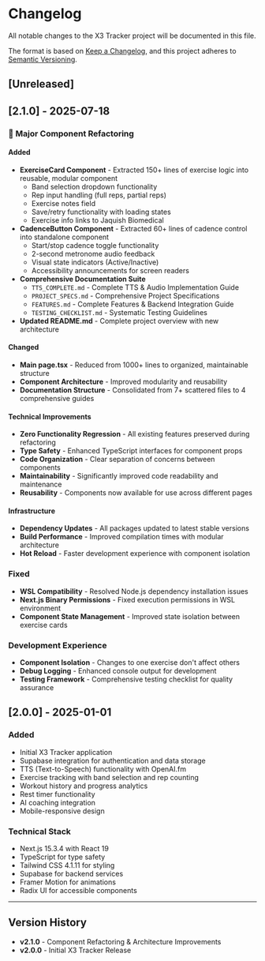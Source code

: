 # Changelog

All notable changes to the X3 Tracker project will be documented in this file.

The format is based on [Keep a Changelog](https://keepachangelog.com/en/1.0.0/),
and this project adheres to [Semantic Versioning](https://semver.org/spec/v2.0.0.html).

## [Unreleased]

## [2.1.0] - 2025-07-18

### 🚀 Major Component Refactoring

#### Added
- **ExerciseCard Component** - Extracted 150+ lines of exercise logic into reusable, modular component
  - Band selection dropdown functionality
  - Rep input handling (full reps, partial reps)
  - Exercise notes field
  - Save/retry functionality with loading states
  - Exercise info links to Jaquish Biomedical
- **CadenceButton Component** - Extracted 60+ lines of cadence control into standalone component
  - Start/stop cadence toggle functionality
  - 2-second metronome audio feedback
  - Visual state indicators (Active/Inactive)
  - Accessibility announcements for screen readers
- **Comprehensive Documentation Suite**
  - `TTS_COMPLETE.md` - Complete TTS & Audio Implementation Guide
  - `PROJECT_SPECS.md` - Comprehensive Project Specifications
  - `FEATURES.md` - Complete Features & Backend Integration Guide
  - `TESTING_CHECKLIST.md` - Systematic Testing Guidelines
- **Updated README.md** - Complete project overview with new architecture

#### Changed
- **Main page.tsx** - Reduced from 1000+ lines to organized, maintainable structure
- **Component Architecture** - Improved modularity and reusability
- **Documentation Structure** - Consolidated from 7+ scattered files to 4 comprehensive guides

#### Technical Improvements
- **Zero Functionality Regression** - All existing features preserved during refactoring
- **Type Safety** - Enhanced TypeScript interfaces for component props
- **Code Organization** - Clear separation of concerns between components
- **Maintainability** - Significantly improved code readability and maintenance
- **Reusability** - Components now available for use across different pages

#### Infrastructure
- **Dependency Updates** - All packages updated to latest stable versions
- **Build Performance** - Improved compilation times with modular architecture
- **Hot Reload** - Faster development experience with component isolation

### Fixed
- **WSL Compatibility** - Resolved Node.js dependency installation issues
- **Next.js Binary Permissions** - Fixed execution permissions in WSL environment
- **Component State Management** - Improved state isolation between exercise cards

### Development Experience
- **Component Isolation** - Changes to one exercise don't affect others
- **Debug Logging** - Enhanced console output for development
- **Testing Framework** - Comprehensive testing checklist for quality assurance

## [2.0.0] - 2025-01-01

### Added
- Initial X3 Tracker application
- Supabase integration for authentication and data storage
- TTS (Text-to-Speech) functionality with OpenAI.fm
- Exercise tracking with band selection and rep counting
- Workout history and progress analytics
- Rest timer functionality
- AI coaching integration
- Mobile-responsive design

### Technical Stack
- Next.js 15.3.4 with React 19
- TypeScript for type safety
- Tailwind CSS 4.1.11 for styling
- Supabase for backend services
- Framer Motion for animations
- Radix UI for accessible components

---

## Version History

- **v2.1.0** - Component Refactoring & Architecture Improvements
- **v2.0.0** - Initial X3 Tracker Release
